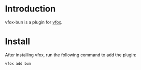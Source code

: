 # Introduction
vfox-bun is a plugin for [vfox](https://vfox.lhan.me/).
# Install
After installing vfox, run the following command to add the plugin:
```bash
vfox add bun
```